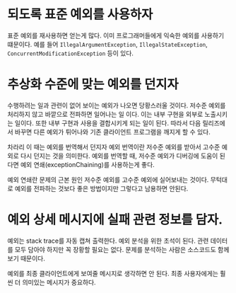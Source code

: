 # 되도록 표준 예외를 사용하자

표준 예외를 재사용하면 얻는게 많다. 이미 프로그래머들에게 익숙한 예외를 사용하기 떄문이다. 예를 들어 `IllegalArgumentException`, `IllegalStateException`,
`ConcurrentModificationException` 등이 있다.

# 추상화 수준에 맞는 예외를 던지자

수행하려는 일과 관련이 없어 보이는 예외가 나오면 당황스러울 것이다. 저수준 예외를 처리하지 않고 바깥으로 전파하면 일어나는 일 이다.
이는 내부 구현을 외부로 노출시키는 일이다. 또한 내부 구현과 사용을 결합시키게 되는 일이 된다. 따라서 다음 릴리즈에서 바꾸면
다른 예외가 튀어나와 기존 클라이언트 프로그램을 깨지게 할 수 있다. 

차라리 이 때는 예외를 번역해서 던지자 예외 번역이란 저수준 예외를 받아서 고수준 예외로 다시 던지는 것을 의미한다.
예외를 번역할 때, 저수준 예외가 디버깅에 도움이 된다면 예외 연쇄(exceptionChaining)를 사용하는게 좋다.

예외 연쇄란 문제의 근본 원인 저수준 예외를 고수준 예외에 실어보내는 것이다. 무턱대로 예외를 전파하는 것보다 좋은 방법이지만 그렇다고 남용하면 안된다.

# 예외 상세 메시지에 실패 관련 정보를 담자.

예외는 stack trace를 자동 캡쳐 출력한다. 예외 분석을 위한 초석이 된다. 관련 데이터를 모두 담아야 하지만 꼭 장황할 필요는 없다. 문제를 분석하는 사람은 
소스코드도 함께 보기 때문이다.

예외를 최종 클라이언트에게 보여줄 메시지로 생각하면 안 된다. 최종 사용자에게는 훨씬 더 의미있는 메시지가 중요하다.